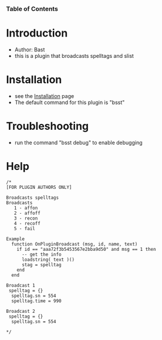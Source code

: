 ### Table of Contents ###


# Introduction #
  * Author: Bast
  * this is a plugin that broadcasts spelltags and slist

# Installation #
  * see the [Installation](Installation.md) page
  * The default command for this plugin is "bsst"

# Troubleshooting #
  * run the command "bsst debug" to enable debugging

# Help #
```
/*
[FOR PLUGIN AUTHORS ONLY]

Broadcasts spelltags
Broadcasts
   1 - affon
   2 - affoff
   3 - recon
   4 - recoff
   5 - fail

Example
  function OnPluginBroadcast (msg, id, name, text)
    if id == "aaa72f3b5453567e2bba9d50" and msg == 1 then
      -- get the info
      loadstring( text )()
      stag = spelltag
    end
  end

Broadcast 1
 spelltag = {}
  spelltag.sn = 554
  spelltag.time = 990

Broadcast 2
 spelltag = {}
  spelltag.sn = 554

*/
```